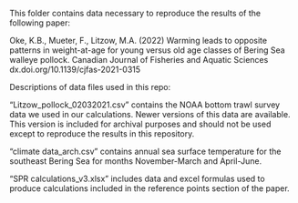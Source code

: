This folder contains data necessary to reproduce the results of the following paper:

Oke, K.B., Mueter, F., Litzow, M.A. (2022) Warming leads to opposite patterns in weight-at-age for young versus old age classes of Bering Sea walleye pollock. Canadian Journal of Fisheries and Aquatic Sciences dx.doi.org/10.1139/cjfas-2021-0315

Descriptions of data files used in this repo:

“Litzow_pollock_02032021.csv” contains the NOAA bottom trawl survey data we used in our calculations. Newer versions of this data are available. This version is included for archival purposes and should not be used except to reproduce the results in this repository.

“climate data_arch.csv” contains annual sea surface temperature for the southeast Bering Sea for months November-March and April-June.

“SPR calculations_v3.xlsx” includes data and excel formulas used to produce calculations included in the reference points section of the paper.
